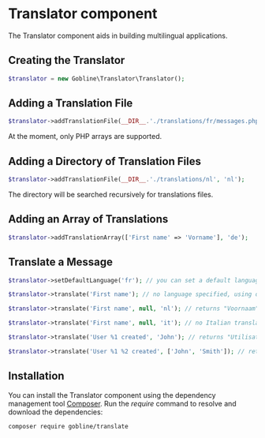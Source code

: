 # Translator component

The Translator component aids in building multilingual applications.

## Creating the Translator

```php
$translator = new Gobline\Translator\Translator();
```

## Adding a Translation File

```php
$translator->addTranslationFile(__DIR__.'./translations/fr/messages.php', 'fr');
```

At the moment, only PHP arrays are supported.

## Adding a Directory of Translation Files

```php
$translator->addTranslationFile(__DIR__.'./translations/nl', 'nl');
```

The directory will be searched recursively for translations files.

## Adding an Array of Translations

```php
$translator->addTranslationArray(['First name' => 'Vorname'], 'de');
```

## Translate a Message

```php
$translator->setDefaultLanguage('fr'); // you can set a default language

$translator->translate('First name'); // no language specified, using def. lang "fr" and returns "Prénom"

$translator->translate('First name', null, 'nl'); // returns "Voornaam"

$translator->translate('First name', null, 'it'); // no Italian translations provided, returns "First name"

$translator->translate('User %1 created', 'John'); // returns "Utilisateur John créé"

$translator->translate('User %1 %2 created', ['John', 'Smith']); // returns "Utilisateur John Smith créé"
```

## Installation

You can install the Translator component using the dependency management tool [Composer](https://getcomposer.org/).
Run the *require* command to resolve and download the dependencies:

```
composer require gobline/translate
```